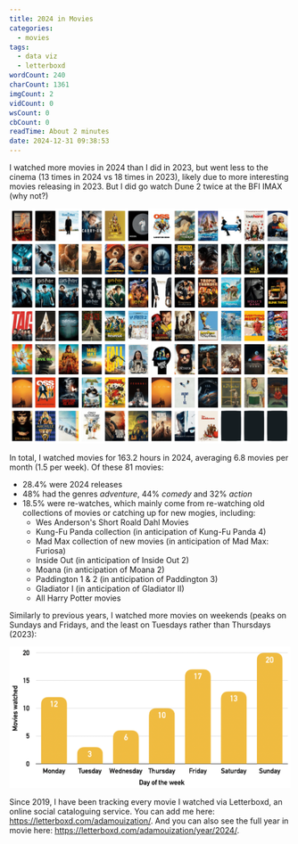 ```yaml
---
title: 2024 in Movies
categories:
  - movies
tags:
  - data viz
  - letterboxd
wordCount: 240
charCount: 1361
imgCount: 2
vidCount: 0
wsCount: 0
cbCount: 0
readTime: About 2 minutes
date: 2024-12-31 09:38:53
---
```


I watched more movies in 2024 than I did in 2023, but went less to the cinema (13 times in 2024 vs 18 times in 2023), likely due to more interesting movies releasing in 2023. But I did go watch Dune 2 twice at the BFI IMAX (why not?)

![Posters of all movies watched in 2023](./Year-2024-In-Movies/all_movie_posters.png)

<!--more-->

In total, I watched movies for 163.2 hours in 2024, averaging 6.8 movies per month (1.5 per week). Of these 81 movies:

* 28.4% were 2024 releases
* 48% had the genres *adventure*, 44% *comedy* and 32% *action* 
* 18.5% were re-watches, which mainly come from re-watching old collections of movies or catching up for new mogies, including:
  * Wes Anderson's Short Roald Dahl Movies
  * Kung-Fu Panda collection (in anticipation of Kung-Fu Panda 4)
  * Mad Max collection of new movies (in anticipation of Mad Max: Furiosa)
  * Inside Out (in anticipation of Inside Out 2)
  * Moana (in anticipation of Moana 2)
  * Paddington 1 & 2 (in anticipation of Paddington 3)
  * Gladiator I (in anticipation of Gladiator II)
  * All Harry Potter movies

Similarly to previous years, I watched more movies on weekends (peaks on Sundays and Fridays, and the least on Tuesdays rather than Thursdays (2023):

![Histogram showing numbers of movies watched on different weekdays.](./Year-2024-In-Movies/histogram_weekdays.png)


Since 2019, I have been tracking every movie I watched via Letterboxd, an online social cataloguing service. You can add me here: https://letterboxd.com/adamouization/. And you can also see the full year in movie here: https://letterboxd.com/adamouization/year/2024/. 